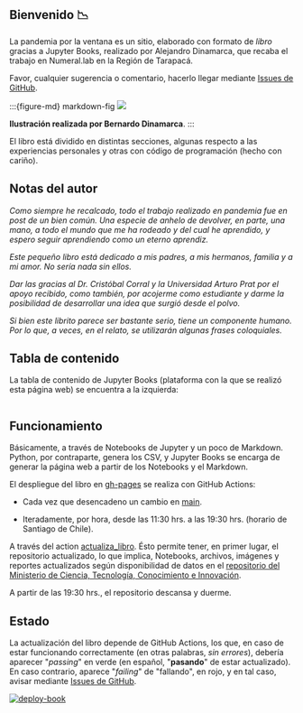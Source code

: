 ## Bienvenido 📉

La pandemia por la ventana es un sitio, elaborado con formato de *libro* gracias a Jupyter Books, realizado por Alejandro Dinamarca, que recaba el trabajo en Numeral.lab en la Región de Tarapacá.

Favor, cualquier sugerencia o comentario, hacerlo llegar mediante [Issues de GitHub](https://github.com/pandemiaventana/pandemiaventana/issues/new).

:::{figure-md} markdown-fig
<img src="../../img/page/2_cover.png">

**Ilustración realizada por Bernardo Dinamarca**.
:::

El libro está dividido en distintas secciones, algunas respecto a las experiencias personales y otras con código de programación (hecho con cariño).

## Notas del autor

*Como siempre he recalcado, todo el trabajo realizado en pandemia fue en post de un bien común. Una especie de anhelo de devolver, en parte, una mano, a todo el mundo que me ha rodeado y del cual he aprendido, y espero seguir aprendiendo como un eterno aprendiz.*

*Este pequeño libro está dedicado a mis padres, a mis hermanos, familia y a mi amor. No sería nada sin ellos.*

*Dar las gracias al Dr. Cristóbal Corral y la Universidad Arturo Prat por el apoyo recibido, como también, por acojerme como estudiante y darme la posibilidad de desarrollar una idea que surgió desde el polvo.*

*Si bien este librito parece ser bastante serio, tiene un componente humano. Por lo que, a veces, en el relato, se utilizarán algunas frases coloquiales.*

## Tabla de contenido

La tabla de contenido de Jupyter Books (plataforma con la que se realizó esta página web) se encuentra a la izquierda:

```{tableofcontents}
```

## Funcionamiento

Básicamente, a través de Notebooks de Jupyter y un poco de Markdown. Python, por contraparte, genera los CSV, y Jupyter Books se encarga de generar la página web a partir de los Notebooks y el Markdown.

El despliegue del libro en [gh-pages](https://github.com/pandemiaventana/pandemiaventana/tree/gh-pages) se realiza con GitHub Actions:

- Cada vez que desencadeno un cambio en [main](https://github.com/pandemiaventana/pandemiaventana).

- Iteradamente, por hora, desde las 11:30 hrs. a las 19:30 hrs. (horario de Santiago de Chile).

A través del action [actualiza_libro](https://github.com/pandemiaventana/pandemiaventana/actions/workflows/book.yml). Ésto permite tener, en primer lugar, el repositorio actualizado, lo que implica, Notebooks, archivos, imágenes y reportes actualizados según disponibilidad de datos en el [repositorio del Ministerio de Ciencia, Tecnología, Conocimiento e Innovación](https://github.com/MinCiencia/Datos-COVID19).

A partir de las 19:30 hrs., el repositorio descansa y duerme.

## Estado

La actualización del libro depende de GitHub Actions, los que, en caso de estar funcionando correctamente (en otras palabras, *sin errores*), debería aparecer "*passing*" en verde (en español, "**pasando**" de estar actualizado). En caso contrario, aparece "*failing*" de "fallando", en rojo, y en tal caso, avisar mediante [Issues de GitHub](https://github.com/pandemiaventana/pandemiaventana/issues/new).

[![deploy-book](https://github.com/pandemiaventana/pandemiaventana/actions/workflows/book.yml/badge.svg)](https://github.com/pandemiaventana/pandemiaventana/actions/workflows/book.yml)
